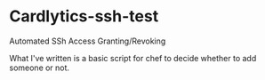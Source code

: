# Cardlytics-ssh-test

Automated SSh Access Granting/Revoking

What I've written is a basic script for chef to decide whether to add someone or not.
